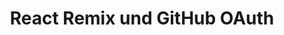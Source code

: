 ---
layout: page
title: React Remix und GitHub OAuth
menubar: false
nav_exclude: true
exclude: true
nav: false
---